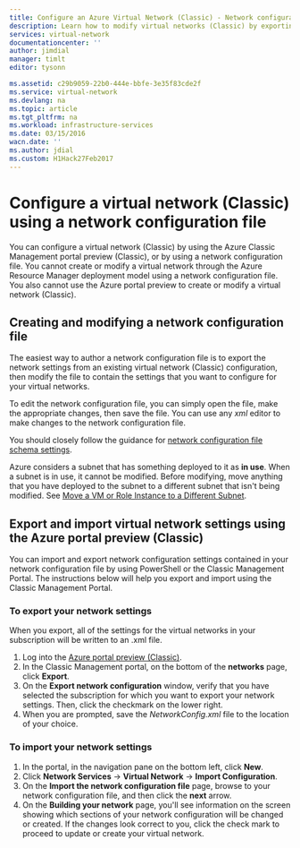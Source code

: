 ```yaml
---
title: Configure an Azure Virtual Network (Classic) - Network configuration file | Azure
description: Learn how to modify virtual networks (Classic) by exporting, changing, and importing a network configuration file using the Azure Classic Management portal preview (Classic).
services: virtual-network
documentationcenter: ''
author: jimdial
manager: timlt
editor: tysonn

ms.assetid: c29b9059-22b0-444e-bbfe-3e35f83cde2f
ms.service: virtual-network
ms.devlang: na
ms.topic: article
ms.tgt_pltfrm: na
ms.workload: infrastructure-services
ms.date: 03/15/2016
wacn.date: ''
ms.author: jdial
ms.custom: H1Hack27Feb2017
---
```


# Configure a virtual network (Classic) using a network configuration file
You can configure a virtual network (Classic) by using the Azure Classic Management portal preview (Classic), or by using a network configuration file. You cannot create or modify a virtual network through the Azure Resource Manager deployment model using a network configuration file. You also cannot use the Azure portal preview to create or modify a virtual network (Classic).

## Creating and modifying a network configuration file
The easiest way to author a network configuration file is to export the network settings from an existing virtual network (Classic) configuration, then modify the file to contain the settings that you want to configure for your virtual networks.

To edit the network configuration file, you can simply open the file, make the appropriate changes, then save the file. You can use any *xml* editor to make changes to the network configuration file. 

You should closely follow the guidance for [network configuration file schema settings](https://msdn.microsoft.com/zh-cn/library/azure/jj157100.aspx). 

Azure considers a subnet that has something deployed to it as **in use**. When a subnet is in use, it cannot be modified. Before modifying, move anything that you have deployed to the subnet to a different subnet that isn't being modified.   See [Move a VM or Role Instance to a Different Subnet](virtual-networks-move-vm-role-to-subnet.md).

## Export and import virtual network settings using the Azure portal preview (Classic)
You can import and export network configuration settings contained in your network configuration file by using PowerShell or the Classic Management Portal. The instructions below will help you export and import using the Classic Management Portal. 

### To export your network settings
When you export, all of the settings for the virtual networks in your subscription will be written to an .xml file. 

1. Log into the [Azure portal preview (Classic)](https://manage.windowsazure.cn/).
2. In the Classic Management portal, on the bottom of the **networks** page, click **Export**. 
3. On the **Export network configuration** window, verify that you have selected the subscription for which you want to export your network settings. Then, click the checkmark on the lower right. 
4. When you are prompted, save the *NetworkConfig.xml* file to the location of your choice.

### To import your network settings
1. In the portal, in the navigation pane on the bottom left, click **New**.
2. Click **Network Services** -> **Virtual Network** -> **Import Configuration**.
3. On the **Import the network configuration file** page, browse to your network configuration file, and then click the **next** arrow.
4. On the **Building your network** page, you'll see information on the screen showing which sections of your network configuration will be changed or created. If the changes look correct to you, click the check mark to proceed to update or create your virtual network.
